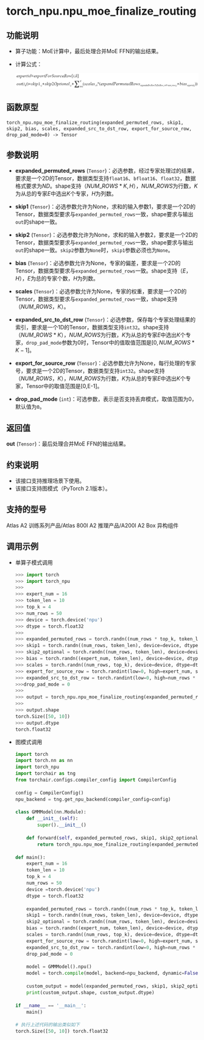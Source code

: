 # torch_npu.npu_moe_finalize_routing

## 功能说明

- 算子功能：MoE计算中，最后处理合并MoE FFN的输出结果。

- 计算公式：

    ![](figures/zh-cn_formulaimage_0000002113883014.png)

## 函数原型

```
torch_npu.npu_moe_finalize_routing(expanded_permuted_rows, skip1, skip2, bias, scales, expanded_src_to_dst_row, export_for_source_row, drop_pad_mode=0) -> Tensor
```

## 参数说明

- **expanded_permuted_rows** (`Tensor`)：必选参数，经过专家处理过的结果，要求是一个2D的Tensor，数据类型支持`float16`、`bfloat16`、`float32`，数据格式要求为$ND$。shape支持$（NUM\_ROWS * K, H）$，$NUM\_ROWS$为行数，$K$为从总的专家$E$中选出$K$个专家，$H$为列数。

- **skip1** (`Tensor`)：必选参数允许为None，求和的输入参数1，要求是一个2D的Tensor，数据类型要求与`expanded_permuted_rows`一致，shape要求与输出`out`的shape一致。
- **skip2** (`Tensor`)：必选参数允许为None，求和的输入参数2，要求是一个2D的Tensor，数据类型要求与`expanded_permuted_rows`一致，shape要求与输出`out`的shape一致。`skip2`参数为`None`时，`skip1`参数必须也为`None`。
- **bias** (`Tensor`)：必选参数允许为None，专家的偏差，要求是一个2D的Tensor，数据类型要求与`expanded_permuted_rows`一致。shape支持$（E，H）$，$E$为总的专家个数，$H$为列数。
- **scales** (`Tensor`)：必选参数允许为None，专家的权重，要求是一个2D的Tensor，数据类型要求与`expanded_permuted_rows`一致，shape支持（$NUM\_ROWS，K）$。
- **expanded_src_to_dst_row** (`Tensor`)：必选参数，保存每个专家处理结果的索引，要求是一个1D的Tensor，数据类型支持`int32`。shape支持$（NUM\_ROWS * K）$，$NUM\_ROWS$为行数，$K$为从总的专家$E$中选出$K$个专家，`drop_pad_mode`参数为0时，Tensor中的值取值范围是$[0, NUM\_ROWS * K-1]$。
- **export_for_source_row** (`Tensor`)：必选参数允许为None，每行处理的专家号，要求是一个2D的Tensor，数据类型支持`int32`。shape支持$（NUM\_ROWS，K）$，$NUM\_ROWS$为行数，$K$为从总的专家$E$中选出$K$个专家，Tensor中的取值范围是[0,E-1]。
- **drop_pad_mode** (`int`)：可选参数，表示是否支持丢弃模式，取值范围为0，默认值为`0`。

## 返回值
**out** (`Tensor`)：最后处理合并MoE FFN的输出结果。

## 约束说明

- 该接口支持推理场景下使用。
- 该接口支持图模式（PyTorch 2.1版本）。

## 支持的型号

<term>Atlas A2 训练系列产品/Atlas 800I A2 推理产品/A200I A2 Box 异构组件</term> 

## 调用示例

- 单算子模式调用

    ```python
    >>> import torch
    >>> import torch_npu
    >>>
    >>> expert_num = 16
    >>> token_len = 10
    >>> top_k = 4
    >>> num_rows = 50
    >>> device = torch.device('npu')
    >>> dtype = torch.float32
    >>>
    >>> expanded_permuted_rows = torch.randn((num_rows * top_k, token_len), device=device, dtype=dtype)
    >>> skip1 = torch.randn((num_rows, token_len), device=device, dtype=dtype)
    >>> skip2_optional = torch.randn((num_rows, token_len), device=device, dtype=dtype)
    >>> bias = torch.randn((expert_num, token_len), device=device, dtype=dtype)
    >>> scales = torch.randn((num_rows, top_k), device=device, dtype=dtype)
    >>> expert_for_source_row = torch.randint(low=0, high=expert_num, size=(num_rows, top_k), device=device, dtype=torch.int32)
    >>> expanded_src_to_dst_row = torch.randint(low=0, high=num_rows * top_k, size=(num_rows * top_k,), device=device,dtype=torch.int32)
    >>>drop_pad_mode = 0
    >>> 
    >>> output = torch_npu.npu_moe_finalize_routing(expanded_permuted_rows, skip1, skip2_optional, bias, scales,expanded_src_to_dst_row, expert_for_source_row, drop_pad_mode)
    >>> 
    >>> output.shape
    torch.Size([50, 10])
    >>> output.dtype
    torch.float32
    ```

- 图模式调用

    ```python
    import torch
    import torch.nn as nn
    import torch_npu
    import torchair as tng
    from torchair.configs.compiler_config import CompilerConfig

    config = CompilerConfig()
    npu_backend = tng.get_npu_backend(compiler_config=config)

    class GMMModel(nn.Module):
        def __init__(self):
            super().__init__()
        
        def forward(self, expanded_permuted_rows, skip1, skip2_optional, bias, scales, expanded_src_to_dst_row, expert_for_source_row, drop_pad_mode):
            return torch_npu.npu_moe_finalize_routing(expanded_permuted_rows, skip1, skip2_optional, bias, scales, expanded_src_to_dst_row, expert_for_source_row, drop_pad_mode)

    def main():
        expert_num = 16
        token_len = 10
        top_k = 4
        num_rows = 50
        device =torch.device('npu')
        dtype = torch.float32

        expanded_permuted_rows = torch.randn((num_rows * top_k, token_len), device=device, dtype=dtype)
        skip1 = torch.randn((num_rows, token_len), device=device, dtype=dtype)
        skip2_optional = torch.randn((num_rows, token_len), device=device, dtype=dtype)
        bias = torch.randn((expert_num, token_len), device=device, dtype=dtype)
        scales = torch.randn((num_rows, top_k), device=device, dtype=dtype)
        expert_for_source_row = torch.randint(low=0, high=expert_num, size=(num_rows, top_k), device=device, dtype=torch.int32)
        expanded_src_to_dst_row = torch.randint(low=0, high=num_rows * top_k, size=(num_rows * top_k,), device=device, dtype=torch.int32)
        drop_pad_mode = 0

        model = GMMModel().npu()
        model = torch.compile(model, backend=npu_backend, dynamic=False)

        custom_output = model(expanded_permuted_rows, skip1, skip2_optional, bias, scales, expanded_src_to_dst_row, expert_for_source_row, drop_pad_mode)
        print(custom_output.shape, custom_output.dtype)

    if __name__ == '__main__':
        main()
    
    # 执行上述代码的输出类似如下
    torch.Size([50, 10]) torch.float32
    ```

